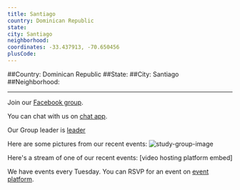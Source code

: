```yaml
---
title: Santiago
country: Dominican Republic
state: 
city: Santiago
neighborhood: 
coordinates: -33.437913, -70.650456
plusCode:
---
```


##Country: Dominican Republic
##State: 
##City: Santiago
##Neighborhood: 
*****
Join our [Facebook group](https://www.facebook.com/groups/free.code.camp.santiago.dr).

You can chat with us on [chat app]().

Our Group leader is [leader]()

Here are some pictures from our recent events:
![study-group-image]()

Here's a stream of one of our recent events:
[video hosting platform embed]

We have events every Tuesday. You can RSVP for an event on [event platform]().
